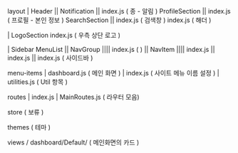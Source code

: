 layout
| Header
|| Notification
|| index.js
( 종 - 알림 )
 ProfileSection
|| index.js
( 프로필 - 본인 정보 )
 SearchSection
|| index.js
( 검색창 )
 index.js
( 해더 )

| LogoSection
 index.js
( 우측 상단 로고 )

| Sidebar
 MenuList
|| NavGroup
|||| index.js
(  )
|| NavItem
|||| index.js
|| index.js
|| index.js 
( 사이드바 )


menu-items
| dashboard.js
( 메인 화면 )
| index.js
( 사이트 메뉴 이름 설정 )
| utilities.js
( Util 항목 )


routes
| index.js
| MainRoutes.js
( 라우터 모음)


store
( 보류 )


themes
( 테마 )


views / dashboard/Default/
( 메인화면의 카드 )